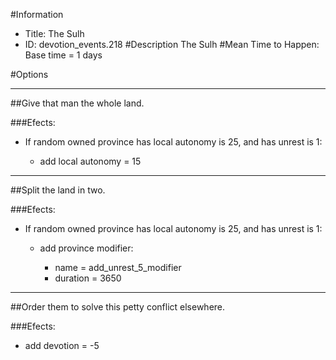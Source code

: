#Information
 - Title: The Sulh
 - ID: devotion_events.218
#Description
The Sulh
#Mean Time to Happen:
Base time = 1 days

#Options

___
##Give that man the whole land.

###Efects:<ul><li>If random owned province has local autonomy is 25, and  has unrest is 1:</li><ul><li>add local autonomy = 15</li></ul></ul>

___
##Split the land in two.

###Efects:<ul><li>If random owned province has local autonomy is 25, and  has unrest is 1:</li><ul><li>add province modifier:</li><ul><li>name = add_unrest_5_modifier</li><li>duration = 3650</li></ul></ul></ul>

___
##Order them to solve this petty conflict elsewhere.

###Efects:<ul><li>add devotion = -5</li></ul>
